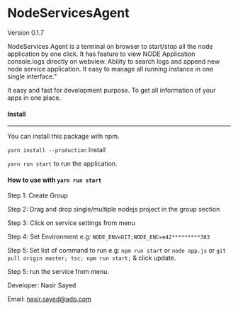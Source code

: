 # NodeServicesAgent 
Version 0.1.7

NodeServices Agent is a terminal on browser to start/stop all the node application by one click. It has feature to view NODE Application console.logs directly on webview. Ability to search logs and append new node service application. It easy to manage all running instance in one single interface.”

It easy and fast for development purpose. To get all information of your apps in one place. 

#### Install
---------
You can install this package with npm.

`yarn install --production` Install

`yarn run start` to run the application.


#### How to use with `yarn run start`

Step 1: Create Group

Step 2: Drag and drop single/multiple nodejs project in the group section

Step 3: Click on service settings from menu

Step 4: Set Environment e.g: `NODE_ENV=DIT;NODE_ENC=e42*********383`

Step 5: Set list of command to run e.g: `npm run start` or `node app.js` or `git pull origin master; tsc; npm run start;` & click update.

Step 5: run the service from menu. 




Developer: Nasir Sayed

Email: nasir.sayed@adp.com




